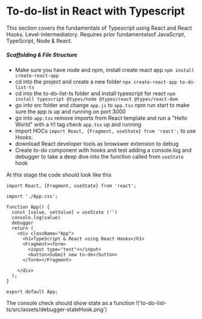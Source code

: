 # To-do-list in React with Typescript

This section covers the fundamentals of Typescript using React and React Hooks.
Level-intermediatory. Requires prior fundamentalsof JavaScript, TypeScript, Node & React.

##### Scaffolding & File Structure 

- Make sure you have node and npm, install create react app ```npm install create-react-app```
- cd into the project and create a new folder ```npx create-react-app to-do-list-ts```
- cd into the to-do-list-ts folder and install typescript for react ```npm install typescript @types/node @types/react @types/react-dom```
- go into src folder and change ```app.js``` to ```app.tsx``` npm run start to make sure the app is up and running on port 3000
- go into ```app.tsx``` remove imports from React template and run a "Hello World" with a h1 tag check ```app.tsx``` up and running
- import HOCs ```import React, {Fragment, useState} from 'react';``` to use Hooks.
- download React developer tools as browswer extension to debug
- Create to-do component with hooks and test adding a console.log and debugger to take a deep dive into the function called from ```useState``` hook

At this stage the code should look like this

```
import React, {Fragment, useState} from 'react';

import './App.css';

function App() {
  const [value, setValue] = useState ('')
  console.log(value)
  debugger
  return (
    <div className="App">
      <h1>TypeScript & React using React Hooks</h1>
      <Fragment><form>
        <input type="text"></input>
        <button>Submit new to-do</button>
      </form></Fragment>
      
    </div>
  );
}

export default App;
```

The console check should show state as a function !('to-do-list-ts/src/assets/debugger-stateHook.png')
